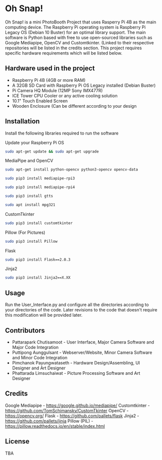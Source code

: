 # Oh Snap!

Oh Snap! is a mini PhotoBooth Project that uses Rasperry Pi 4B as the main computing device. The Raspberry Pi operating system is Raspberry Pi Legacy OS (Debian 10 Buster) for an optimal library support. The main software is Python based with free to use open-sourced libraries such as Google Mediapipe, OpenCV and Customtkinter. (Linked to their respective repositories will be listed in the credits section. This project requires specific hardware requirements which will be listed below.

## Hardware used in the project

- Raspberry Pi 4B (4GB or more RAM)
- A 32GB SD Card with Raspberry Pi OS Legacy installed (Debian Buster)
- Pi Camera HQ Module (12MP Sony IMX477R)
- ICE Tower CPU Cooler or any active cooling solution
- 10.1" Touch Enabled Screen
- Wooden Enclosure (Can be different according to your design

## Installation

Install the following libraries required to run the software

Update your Raspberry Pi OS
```bash
sudo apt-get update && sudo apt-get upgrade
```

MediaPipe and OpenCV
```bash
sudo apt-get install python-opencv python3-opencv opencv-data
```
```bash
sudo pip3 install mediapipe-rpi3
```
```bash
sudo pip3 install mediapipe-rpi4
```
```bash
sudo pip3 install gtts
```
```bash
sudo apt install mpg321
```

CustomTkinter
```bash
sudo pip3 install customtkinter
```

Pillow (For Pictures)
```bash
sudo pip3 install Pillow
```

Flask
```bash
sudo pip3 install Flask==2.0.3
```

Jinja2
```bash
sudo pip3 install Jinja2==X.XX
```

## Usage

Run the User_Interface.py and configure all the directories according to your directories of the code. Later revisions to the code that doesn't require this modification will be provided later.

## Contributors

- Pattarapark Chutisamoot - User Interface, Major Camera Software and Major Code Integration
- Puttipong Aunggulsant - Webserver/Website, Minor Camera Software and Minor Code Integration
- Pimchanok Payungwataseth - Hardware Design/Assembling, UI Designer and Art Designer
- Phattarada Limsuchaiwat - Picture Processing Software and Art Designer

## Credits

Google Mediapipe - https://google.github.io/mediapipe/
Customtkinter - https://github.com/TomSchimansky/CustomTkinter
OpenCV - https://opencv.org/
Flask - https://github.com/pallets/flask
Jinja2 - https://github.com/pallets/jinja
Pillow (PIL) - https://pillow.readthedocs.io/en/stable/index.html

## License

TBA
